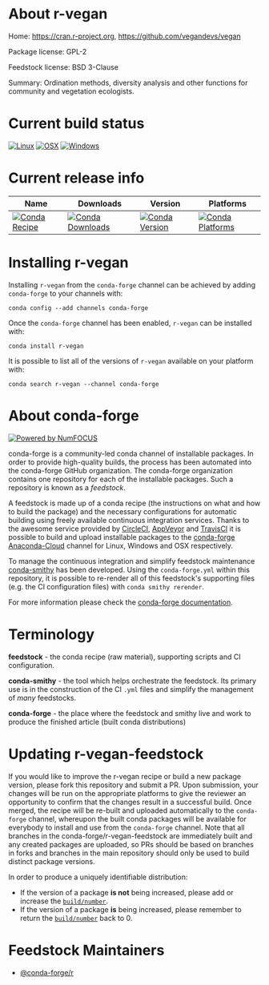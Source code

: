 <!--
# -*- mode: jinja -*-
-->

About r-vegan
=============

Home: https://cran.r-project.org, https://github.com/vegandevs/vegan

Package license: GPL-2

Feedstock license: BSD 3-Clause

Summary: Ordination methods, diversity analysis and other functions for community and vegetation ecologists.



Current build status
====================

[![Linux](https://img.shields.io/circleci/project/github/conda-forge/r-vegan-feedstock/master.svg?label=Linux)](https://circleci.com/gh/conda-forge/r-vegan-feedstock)
[![OSX](https://img.shields.io/travis/conda-forge/r-vegan-feedstock/master.svg?label=macOS)](https://travis-ci.org/conda-forge/r-vegan-feedstock)
[![Windows](https://img.shields.io/appveyor/ci/conda-forge/r-vegan-feedstock/master.svg?label=Windows)](https://ci.appveyor.com/project/conda-forge/r-vegan-feedstock/branch/master)

Current release info
====================

| Name | Downloads | Version | Platforms |
| --- | --- | --- | --- |
| [![Conda Recipe](https://img.shields.io/badge/recipe-r--vegan-green.svg)](https://anaconda.org/conda-forge/r-vegan) | [![Conda Downloads](https://img.shields.io/conda/dn/conda-forge/r-vegan.svg)](https://anaconda.org/conda-forge/r-vegan) | [![Conda Version](https://img.shields.io/conda/vn/conda-forge/r-vegan.svg)](https://anaconda.org/conda-forge/r-vegan) | [![Conda Platforms](https://img.shields.io/conda/pn/conda-forge/r-vegan.svg)](https://anaconda.org/conda-forge/r-vegan) |

Installing r-vegan
==================

Installing `r-vegan` from the `conda-forge` channel can be achieved by adding `conda-forge` to your channels with:

```
conda config --add channels conda-forge
```

Once the `conda-forge` channel has been enabled, `r-vegan` can be installed with:

```
conda install r-vegan
```

It is possible to list all of the versions of `r-vegan` available on your platform with:

```
conda search r-vegan --channel conda-forge
```


About conda-forge
=================

[![Powered by NumFOCUS](https://img.shields.io/badge/powered%20by-NumFOCUS-orange.svg?style=flat&colorA=E1523D&colorB=007D8A)](http://numfocus.org)

conda-forge is a community-led conda channel of installable packages.
In order to provide high-quality builds, the process has been automated into the
conda-forge GitHub organization. The conda-forge organization contains one repository
for each of the installable packages. Such a repository is known as a *feedstock*.

A feedstock is made up of a conda recipe (the instructions on what and how to build
the package) and the necessary configurations for automatic building using freely
available continuous integration services. Thanks to the awesome service provided by
[CircleCI](https://circleci.com/), [AppVeyor](https://www.appveyor.com/)
and [TravisCI](https://travis-ci.org/) it is possible to build and upload installable
packages to the [conda-forge](https://anaconda.org/conda-forge)
[Anaconda-Cloud](https://anaconda.org/) channel for Linux, Windows and OSX respectively.

To manage the continuous integration and simplify feedstock maintenance
[conda-smithy](https://github.com/conda-forge/conda-smithy) has been developed.
Using the ``conda-forge.yml`` within this repository, it is possible to re-render all of
this feedstock's supporting files (e.g. the CI configuration files) with ``conda smithy rerender``.

For more information please check the [conda-forge documentation](https://conda-forge.org/docs/).

Terminology
===========

**feedstock** - the conda recipe (raw material), supporting scripts and CI configuration.

**conda-smithy** - the tool which helps orchestrate the feedstock.
                   Its primary use is in the construction of the CI ``.yml`` files
                   and simplify the management of *many* feedstocks.

**conda-forge** - the place where the feedstock and smithy live and work to
                  produce the finished article (built conda distributions)


Updating r-vegan-feedstock
==========================

If you would like to improve the r-vegan recipe or build a new
package version, please fork this repository and submit a PR. Upon submission,
your changes will be run on the appropriate platforms to give the reviewer an
opportunity to confirm that the changes result in a successful build. Once
merged, the recipe will be re-built and uploaded automatically to the
`conda-forge` channel, whereupon the built conda packages will be available for
everybody to install and use from the `conda-forge` channel.
Note that all branches in the conda-forge/r-vegan-feedstock are
immediately built and any created packages are uploaded, so PRs should be based
on branches in forks and branches in the main repository should only be used to
build distinct package versions.

In order to produce a uniquely identifiable distribution:
 * If the version of a package **is not** being increased, please add or increase
   the [``build/number``](https://conda.io/docs/user-guide/tasks/build-packages/define-metadata.html#build-number-and-string).
 * If the version of a package **is** being increased, please remember to return
   the [``build/number``](https://conda.io/docs/user-guide/tasks/build-packages/define-metadata.html#build-number-and-string)
   back to 0.

Feedstock Maintainers
=====================

* [@conda-forge/r](https://github.com/conda-forge/r/)

